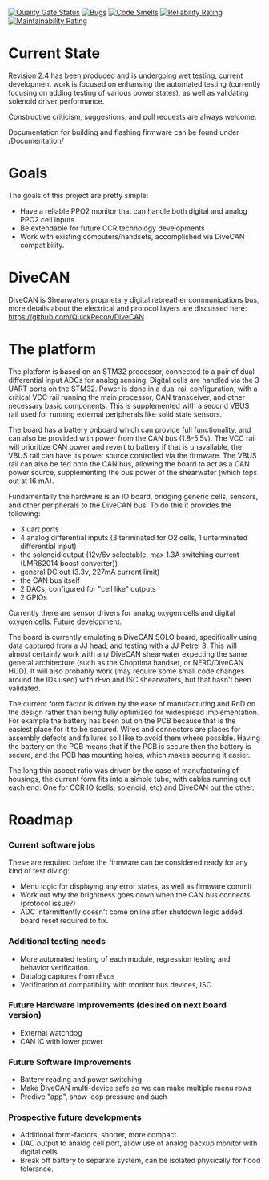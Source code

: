[![Quality Gate Status](https://sonarcloud.io/api/project_badges/measure?project=QuickRecon_DiveCANHead&metric=alert_status)](https://sonarcloud.io/summary/new_code?id=QuickRecon_DiveCANHead)
[![Bugs](https://sonarcloud.io/api/project_badges/measure?project=QuickRecon_DiveCANHead&metric=bugs)](https://sonarcloud.io/summary/new_code?id=QuickRecon_DiveCANHead)
[![Code Smells](https://sonarcloud.io/api/project_badges/measure?project=QuickRecon_DiveCANHead&metric=code_smells)](https://sonarcloud.io/summary/new_code?id=QuickRecon_DiveCANHead)
[![Reliability Rating](https://sonarcloud.io/api/project_badges/measure?project=QuickRecon_DiveCANHead&metric=reliability_rating)](https://sonarcloud.io/summary/new_code?id=QuickRecon_DiveCANHead)
[![Maintainability Rating](https://sonarcloud.io/api/project_badges/measure?project=QuickRecon_DiveCANHead&metric=sqale_rating)](https://sonarcloud.io/summary/new_code?id=QuickRecon_DiveCANHead)

# Current State
Revision 2.4 has been produced and is undergoing wet testing, current development work is focused on enhansing the automated testing (currently focusing on adding testing of various power states), as well as validating solenoid driver performance.

Constructive criticism, suggestions, and pull requests are always welcome.

Documentation for building and flashing firmware can be found under /Documentation/

# Goals
The goals of this project are pretty simple:
- Have a reliable PPO2 monitor that can handle both digital and analog PPO2 cell inputs
- Be extendable for future CCR technology developments
- Work with existing computers/handsets, accomplished via DiveCAN compatibility.

# DiveCAN
DiveCAN is Shearwaters proprietary digital rebreather communications bus, more details about the electrical and protocol layers are discussed here: https://github.com/QuickRecon/DiveCAN

# The platform
The platform is based on an STM32 processor, connected to a pair of dual differential input ADCs for analog sensing. Digital cells are handled via the 3 UART ports on the STM32.
Power is done in a dual rail configuration, with a critical VCC rail running the main processor, CAN transceiver, and other necessary basic components. This is supplemented with a second VBUS rail used for running external peripherals like solid state sensors.

The board has a battery onboard which can provide full functionality, and can also be provided with power from the CAN bus (1.8-5.5v). The VCC rail will prioritize CAN power and revert to battery if that is unavailable, the VBUS rail can have its power source controlled via the firmware. The VBUS rail can also be fed onto the CAN bus, allowing the board to act as a CAN power source, supplementing the bus power of the shearwater (which tops out at 16 mA).

Fundamentally the hardware is an IO board, bridging generic cells, sensors, and other peripherals to the DiveCAN bus. To do this it provides the following:
- 3 uart ports
- 4 analog differential inputs (3 terminated for O2 cells, 1 unterminated differential input)
- the solenoid output (12v/6v selectable, max 1.3A switching current (LMR62014 boost converter))
- general DC out (3.3v, 227mA current limit)
- the CAN bus itself
- 2 DACs, configured for "cell like" outputs
- 2 GPIOs

Currently there are sensor drivers for analog oxygen cells and digital oxygen cells. Future development.

The board is currently emulating a DiveCAN SOLO board, specifically using data captured from a JJ head, and testing with a JJ Petrel 3. This will almost certainly work with any DiveCAN shearwater expecting the same general architecture (such as the Choptima handset, or NERD/DiveCAN HUD). It will also probably work (may require some small code changes around the IDs used) with rEvo and ISC shearwaters, but that hasn't been validated.

The current form factor is driven by the ease of manufacturing and RnD on the design rather than being fully optimized for widespread implementation. For example the battery has been put on the PCB because that is the easiest place for it to be secured. Wires and connectors are places for assembly defects and failures so I like to avoid them where possible. Having the battery on the PCB means that if the PCB is secure then the battery is secure, and the PCB has mounting holes, which makes securing it easier.

The long thin aspect ratio was driven by the ease of manufacturing of housings, the current form fits into a simple tube, with cables running out each end. One for CCR IO (cells, solenoid, etc) and DiveCAN out the other.

# Roadmap
### Current software jobs
These are required before the firmware can be considered ready for any kind of test diving:
- Menu logic for displaying any error states, as well as firmware commit
- Work out why the brightness goes down when the CAN bus connects (protocol issue?)
- ADC intermittently doesn't come online after shutdown logic added, board reset required to fix.

### Additional testing needs
- More automated testing of each module, regression testing and behavior verification.
- Datalog captures from rEvos
- Verification of compatibility with monitor bus devices, ISC.

### Future Hardware Improvements (desired on next board version)
- External watchdog
- CAN IC with lower power

### Future Software Improvements
- Battery reading and power switching 
- Make DiveCAN multi-device safe so we can make multiple menu rows
- Predive "app", show loop pressure and such

### Prospective future developments
- Additional form-factors, shorter, more compact.
- DAC output to analog cell port, allow use of analog backup monitor with digital cells
- Break off battery to separate system, can be isolated physically for flood tolerance.
